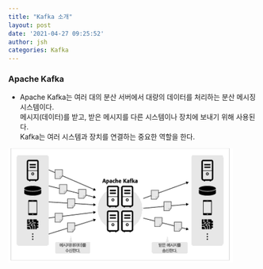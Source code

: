 ```yaml
---
title: "Kafka 소개"
layout: post
date: '2021-04-27 09:25:52'
author: jsh
categories: Kafka
---
```


### Apache Kafka

+ Apache Kafka는 여러 대의 분산 서버에서 대량의 데이터를 처리하는 분산 메시징 시스템이다.   
메시지(데이터)를 받고, 받은 메시지를 다른 시스템이나 장치에 보내기 위해 사용된다.   
Kafka는 여러 시스템과 장치를 연결하는 중요한 역할을 한다.


![/assets/1.apache-kafka.png](/assets/1.apache-kafka.png)


